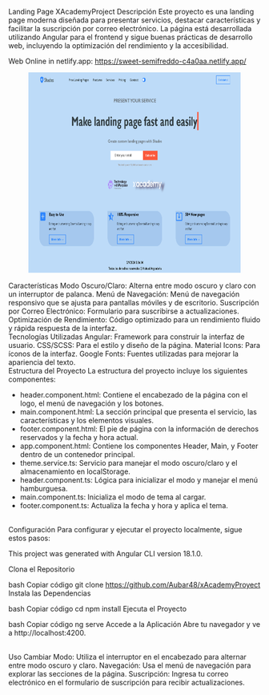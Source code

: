 Landing Page XAcademyProject
Descripción
Este proyecto es una landing page moderna diseñada para presentar servicios, destacar características y facilitar la suscripción por correo electrónico. La página está desarrollada utilizando Angular para el frontend y sigue buenas prácticas de desarrollo web, incluyendo la optimización del rendimiento y la accesibilidad.

Web Online in netlify.app: https://sweet-semifreddo-c4a0aa.netlify.app/
<figure><img src="./public/landing_page.png" alt="logo" style="height: 400px;"></figure>

Características
Modo Oscuro/Claro: Alterna entre modo oscuro y claro con un interruptor de palanca.
Menú de Navegación: Menú de navegación responsivo que se ajusta para pantallas móviles y de escritorio.
Suscripción por Correo Electrónico: Formulario para suscribirse a actualizaciones.
Optimización de Rendimiento: Código optimizado para un rendimiento fluido y rápida respuesta de la interfaz.
<br>
Tecnologías Utilizadas
Angular: Framework para construir la interfaz de usuario.
CSS/SCSS: Para el estilo y diseño de la página.
Material Icons: Para íconos de la interfaz.
Google Fonts: Fuentes utilizadas para mejorar la apariencia del texto.
<br>
Estructura del Proyecto
La estructura del proyecto incluye los siguientes componentes:

- header.component.html: Contiene el encabezado de la página con el logo, el menú de navegación y los botones.
- main.component.html: La sección principal que presenta el servicio, las características y los elementos visuales.
- footer.component.html: El pie de página con la información de derechos reservados y la fecha y hora actual.
- app.component.html: Contiene los componentes Header, Main, y Footer dentro de un contenedor principal.
- theme.service.ts: Servicio para manejar el modo oscuro/claro y el almacenamiento en localStorage.
- header.component.ts: Lógica para inicializar el modo y manejar el menú hamburguesa.
- main.component.ts: Inicializa el modo de tema al cargar.
- footer.component.ts: Actualiza la fecha y hora y aplica el tema.
<br>
Configuración
Para configurar y ejecutar el proyecto localmente, sigue estos pasos:

This project was generated with Angular CLI version 18.1.0.

Clona el Repositorio

bash
Copiar código
git clone <https://github.com/Aubar48/xAcademyProyect>
Instala las Dependencias

bash
Copiar código
cd <xAcademyProyect>
npm install
Ejecuta el Proyecto

bash
Copiar código
ng serve
Accede a la Aplicación Abre tu navegador y ve a http://localhost:4200.

<br>
Uso
Cambiar Modo: Utiliza el interruptor en el encabezado para alternar entre modo oscuro y claro.
Navegación: Usa el menú de navegación para explorar las secciones de la página.
Suscripción: Ingresa tu correo electrónico en el formulario de suscripción para recibir actualizaciones.
